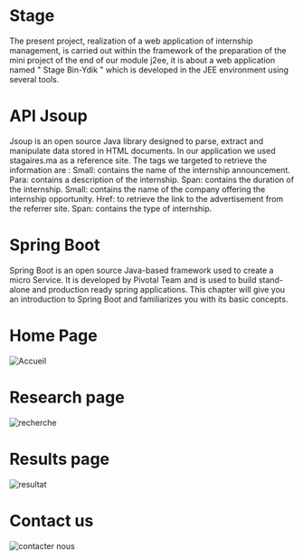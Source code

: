 # Stage
The present project, realization of a web application of internship management, is carried out within the framework of the preparation of the mini project of the end of our module j2ee, it is about a web application named " Stage Bin-Ydik " which is developed in the JEE environment using several tools.

# API Jsoup
Jsoup is an open source Java library designed to parse, extract and manipulate data stored in HTML documents. In our application we used stagaires.ma as a reference site. The tags we targeted to retrieve the information are : 
Small: contains the name of the internship announcement. 
Para: contains a description of the internship. 
Span: contains the duration of the internship. 
Small: contains the name of the company offering the internship opportunity. 
Href: to retrieve the link to the advertisement from the referrer site. 
Span: contains the type of internship.
# Spring Boot
Spring Boot is an open source Java-based framework used to create a micro Service. It is developed by Pivotal Team and is used to build stand-alone and production ready spring applications. This chapter will give you an introduction to Spring Boot and familiarizes you with its basic concepts.
# Home Page
![Accueil](https://user-images.githubusercontent.com/66447863/198898867-f8bc6516-ea27-4fa0-808a-66db74f24780.PNG)
# Research page
![recherche](https://user-images.githubusercontent.com/66447863/198899340-f02ebe37-b100-4f94-b95e-09c5e70616b9.PNG)
# Results page 
![resultat](https://user-images.githubusercontent.com/66447863/198899507-c12c3f1d-4a3c-4f3a-a6e1-10228ca1eb83.PNG)
# Contact us 
![contacter nous](https://user-images.githubusercontent.com/66447863/198899535-c1be8687-21f5-40fd-92a1-96565f303d4f.PNG)



